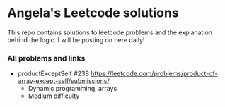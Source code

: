 # Angela's Leetcode solutions

This repo contains solutions to leetcode problems and the explanation behind the logic. I will be posting on here daily!

### All problems and links

- productExceptSelf #238 https://leetcode.com/problems/product-of-array-except-self/submissions/
  - Dynamic programming, arrays
  - Medium difficulty
